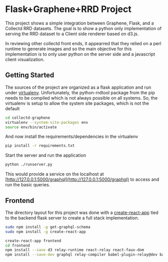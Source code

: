 Flask+Graphene+RRD Project
==========================

This project shows a simple integration between Graphene, Flask, and
a Collectd RRD datasets. The goal is to show a python only implementation
of serving the RRD dataset to a Client side renderer based on d3.js.

In reviewing other collectd front ends, it appearred that they relied on
a perl runtime to generate images and so the main objective for this
implementation is to only user python on the server side and a javascript
client visualization.


Getting Started
---

The sources of the project are organized as a flask application and
run under [virtualenv](http://docs.python-guide.org/en/latest/dev/virtualenvs).
Unfortunately, the python-rrdtool package from the pip needs to be
compiled which is not always possible on all systems. So, the virtualenv
is setup to allow the system site packages, which is not the default

```bash
cd collectd-graphene
virtualenv --system-site-packages env
source env/bin/activate
```

And now install the requirements/dependencies in the virtualenv

```bash
pip install -r requirements.txt
```

Start the server and run the application

```bash
python ./runserver.py
```

This would provide a service on the localhost at
[http://127.0.0.1:5000/graphql](http://127.0.0.1:5000/graphql) to
access and run the basic queries.


Frontend
---

The directory layout for this project was done with a
[create-react-app](https://github.com/facebook/create-react-app/) tied to the
backend flask server to create a full stack implementation.

```bash
sudo npm install -g get-graphql-schema
sudo npm install -g create-react-app

create-react-app frontend
cd frontend
npm install --save d3 relay-runtime react-relay react-faux-dom
npm install --save-dev graphql relay-compiler babel-plugin-relay@dev babel-plugin-macros
```
